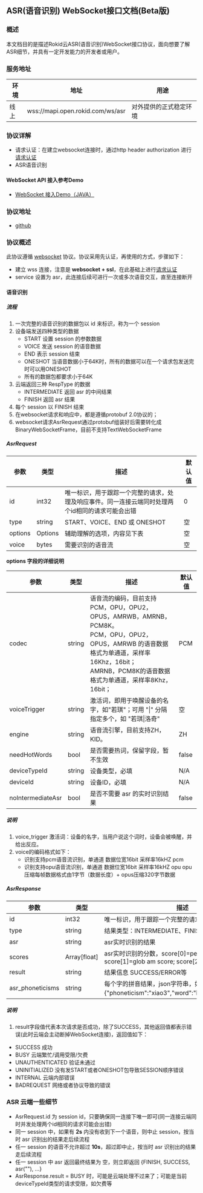 ## ASR(语音识别) WebSocket接口文档(Beta版)

### 概述

本文档目的是描述Rokid云ASR(语音识别)WebSocket接口协议，面向想要了解ASR细节，并具有一定开发能力的开发者或用户。


### 服务地址

| 环境 | 地址                                   | 用途                   |
| ---- | -------------------------------------- | ---------------------- |
| 线上 | wss://mapi.open.rokid.com/ws/asr       | 对外提供的正式稳定环境 |


### 协议详解

- 请求认证：在建立websocket连接时，通过http header authorization 进行[请求认证](https://developer.rokid.com/docs/3-ApiReference/mapi-doc/gw-auth-api.html)
- ASR语音识别

#### WebSocket API 接入参考Demo
- [WebSocket 接入Demo（JAVA）](https://github.com/Rokid/mapi-demo-outer)



### 协议地址

- [github](https://github.com/Rokid/mapi-demo-outer/src/main/proto/outer)

### 协议概述

此协议遵循 [websocket](https://zh.wikipedia.org/zh-cn/WebSocket) 协议。协议采用先认证，再使用的方式，步骤如下：

* 建立 wss 连接，注意是 **websocket + ssl**，在此基础上进行[请求认证](https://developer.rokid.com/docs/3-ApiReference/mapi-doc/gw-auth-api.html)
* service 设置为 asr，此连接后续可进行一次或多次语音交互，直至连接断开



#### 语音识别

##### 流程

1. 一次完整的语音识别的数据包以 id 来标识，称为一个 session
2. 设备端发送四种类型的数据
   - START 设置 session 的参数数据
   - VOICE 发送 session 的语音数据
   - END 表示 session 结束
   - ONESHOT 当语音数据小于64K时，所有的数据可以在一个请求包发送完时可以用ONESHOT
   - 所有的数据包都要求小于64K
3. 云端返回三种 RespType 的数据
   - INTERMEDIATE 返回 asr 的中间结果
   - FINISH 返回 asr 结果
4. 每个 session 以 FINISH 结束
5. 在websocket请求和响应中，都是遵循protobuf 2.0协议的；
6. websocket请求AsrRequest通过protobuf组装好后需要转化成BinaryWebSocketFrame，目前不支持TextWebSocketFrame

##### AsrRequest


| 参数     | 类型        | 描述                   | 默认值  |
| ------ | --------- | -------------------- | ---- |
| id      | int32  | 唯一标识，用于跟踪一个完整的请求，处理及响应事件。同一连接云端同时处理两个id相同的请求可能会出错 | 0     |
| type   | string | START、VOICE、END 或 ONESHOT | 空  |
| options    | Options     | 辅助理解的选项，内容见下表       | 空   |
| voice  | bytes     | 需要识别的语音流      | 空   |


**options 字段的详细说明**

| 参数     | 类型        | 描述                   | 默认值  |
| ------ | --------- | -------------------- | ---- |
| codec | string | 语音流的编码，目前支持 PCM，OPU，OPU2，OPUS，AMRWB，AMRNB，PCM8K。<br />PCM，OPU，OPU2，OPUS，AMRWB 的语音数据格式为单通道，采样率16Khz，16bit；<br />AMRNB，PCM8K的语音数据格式为单通道，采样率8Khz，16bit； | PCM  
| voiceTrigger      | string | 激活词，即用于唤醒设备的名字，如"若琪"；可用 "\|" 分隔指定多个，如 "若琪\|洛奇" | 空   |
| engine    | string | 语音流引擎，目前支持ZH，KID。  | ZH |
| needHotWords    | bool | 是否需要热词，保留字段，暂不生效  | false |
| deviceTypeId    | string | 设备类型，必填  | N/A |
| deviceId    | string | 设备ID，必填  | N/A |
| noIntermediateAsr   | bool | 是否不需要 asr 的实时识别结果 | false   |

##### 说明

1. voice_trigger 激活词：设备的名字，当用户说这个词时，设备会被唤醒，并给出反应。
2. voice的编码格式如下：
   - 识别支持pcm语音流识别，单通道 数据位宽16bit 采样率16kHZ pcm
   - 识别支持opu语音流识别，单通道 数据位宽16bit 采样率16kHZ opu opu压缩每帧数据格式由1字节（数据长度）+ opus压缩320字节数据

##### AsrResponse

| 参数     | 类型     | 描述             |
| ------ | ------ | -------------- |
| id      | int32  | 唯一标识，用于跟踪一个完整的请求，处理及响应事件。 |
| type  | string | 结果类型：INTERMEDIATE、FINISH |
| asr    | string | asr实时识别的结果     |
| scores    | Array[float] | asr实时识别的分数，score[0]=per am score; score[1]=glob am score; score[2]=glob lm score     |
| result  | string | 结果信息  SUCCESS/ERROR等 |
| asr_phoneticisms | string | 每个字的拼音结果，json字符串，如“晓”字的拼音为{"phoneticism":"xiao3","word":"晓","type":"CHINESE"} |


##### 说明

1. result字段值代表本次请求是否成功，除了SUCCESS，其他返回值都表示错误(此时云端会主动断掉WebSocket连接)，返回值如下：
  - SUCCESS 成功
  - BUSY 云端繁忙/调用受限/欠费
  - UNAUTHENTICATED 验证未通过
  - UNINITIALIZED 没有发START或者ONESHOT包导致SESSION顺序错误
  - INTERNAL 云端内部错误
  - BADREQUEST 网络或者协议导致的错误




### ASR 云端一些细节

* AsrRequest.id 为 session id，只要确保同一连接下唯一即可(同一连接云端同时并发处理两个id相同的请求可能会出错)
* 同一 session 中，如果有 **2s** 内没有收到下一个语音，则中止 session，按当时 asr 识别出的结果走后续流程
* 任一 session 的语音不允许超过 **10s**，超过即中止，按当时 asr 识别出的结果走后续流程
* 任一 session 中 asr 返回最终结果为 空，则立即返回 {FINISH, SUCCESS, asr(""), ...}
* AsrResponse.result = BUSY 时，可能是云端处理不过来了；可能是当前deviceTypeId类型的请求受限，如欠费等
